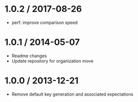 1.0.2 / 2017-08-26
==================

  * perf: improve comparison speed

1.0.1 / 2014-05-07
==================

  * Readme changes
  * Update repository for organization move

1.0.0 / 2013-12-21
==================

  * Remove default key generation and associated expectations
